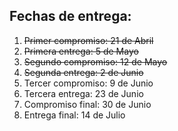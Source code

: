 
## Fechas de entrega:

1. ~~Primer compromiso: 21 de Abril~~
2. ~~Primera entrega: 5 de Mayo~~
3. ~~Segundo compromiso: 12 de Mayo~~
4. ~~Segunda entrega: 2 de Junio~~
5. Tercer compromiso: 9 de Junio
6. Tercera entrega: 23 de Junio
7. Compromiso final: 30 de Junio
8. Entrega final: 14 de Julio
